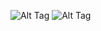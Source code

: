 ![Alt Tag](https://cdn.discordapp.com/attachments/1223392595078680647/1334628551332200508/Tumblr_l_860475534214250.gif?ex=6821b7f2&is=68206672&hm=67ead09b3514f471a849e186476c7bcc8e4b72471499840dd33f2b318be18bd5&)
![Alt Tag](https://cdn.discordapp.com/attachments/1223392595078680647/1372317903801679952/6d9d0864dad125a8bc032fce03f56a35.jpg?ex=68265624&is=682504a4&hm=aabeca66711d28d29b5464040d3547a8af1dd43eb220889e13f78920b8d2236d&)
